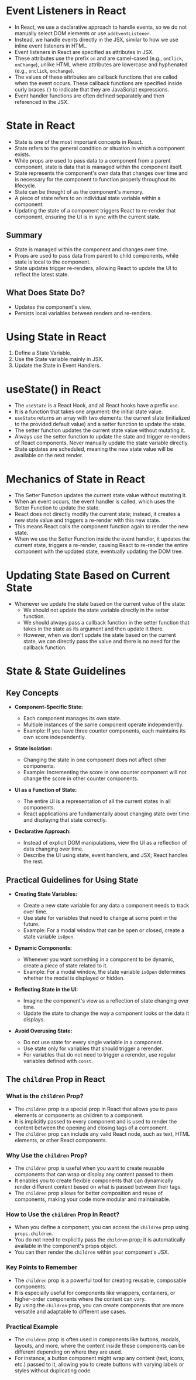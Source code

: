 # Event Listeners in React

- In React, we use a declarative approach to handle events, so we do not manually select DOM elements or use `addEventListener`.
- Instead, we handle events directly in the JSX, similar to how we use inline event listeners in HTML.
- Event listeners in React are specified as attributes in JSX.
- These attributes use the prefix `on` and are camel-cased (e.g., `onClick`, `onChange`), unlike HTML where attributes are lowercase and hyphenated (e.g., `onclick`, `onchange`).
- The values of these attributes are callback functions that are called when the event occurs. These callback functions are specified inside curly braces `{}` to indicate that they are JavaScript expressions.
- Event handler functions are often defined separately and then referenced in the JSX.

# State in React

- State is one of the most important concepts in React.
- State refers to the general condition or situation in which a component exists.
- While props are used to pass data to a component from a parent component, state is data that is managed within the component itself.
- State represents the component's own data that changes over time and is necessary for the component to function properly throughout its lifecycle.
- State can be thought of as the component's memory.
- A piece of state refers to an individual state variable within a component.
- Updating the state of a component triggers React to re-render that component, ensuring the UI is in sync with the current state.

## Summary

- State is managed within the component and changes over time.
- Props are used to pass data from parent to child components, while state is local to the component.
- State updates trigger re-renders, allowing React to update the UI to reflect the latest state.

## What Does State Do?

- Updates the component's view.
- Persists local variables between renders and re-renders.

# Using State in React

1. Define a State Variable.
2. Use the State variable mainly in JSX.
3. Update the State in Event Handlers.

# useState() in React

- The `useState` is a React Hook, and all React hooks have a prefix `use`.
- It is a function that takes one argument: the initial state value.
- `useState` returns an array with two elements: the current state (initialized to the provided default value) and a setter function to update the state.
- The setter function updates the current state value without mutating it.
- Always use the setter function to update the state and trigger re-renders of React components. Never manually update the state variable directly.
- State updates are scheduled, meaning the new state value will be available on the next render.

# Mechanics of State in React

- The Setter Function updates the current state value without mutating it.
- When an event occurs, the event handler is called, which uses the Setter Function to update the state.
- React does not directly modify the current state; instead, it creates a new state value and triggers a re-render with this new state.
- This means React calls the component function again to render the new state.
- When we use the Setter Function inside the event handler, it updates the current state, triggers a re-render, causing React to re-render the entire component with the updated state, eventually updating the DOM tree.

# Updating State Based on Current State

- Whenever we update the state based on the current value of the state:
  - We should not update the state variable directly in the setter function.
  - We should always pass a callback function in the setter function that takes in the state as its argument and then update it there.
  - However, when we don't update the state based on the current state, we can directly pass the value and there is no need for the callback function.

# State & State Guidelines

## Key Concepts

- **Component-Specific State:**

  - Each component manages its own state.
  - Multiple instances of the same component operate independently.
  - Example: If you have three counter components, each maintains its own score independently.

- **State Isolation:**

  - Changing the state in one component does not affect other components.
  - Example: Incrementing the score in one counter component will not change the score in other counter components.

- **UI as a Function of State:**

  - The entire UI is a representation of all the current states in all components.
  - React applications are fundamentally about changing state over time and displaying that state correctly.

- **Declarative Approach:**
  - Instead of explicit DOM manipulations, view the UI as a reflection of data changing over time.
  - Describe the UI using state, event handlers, and JSX; React handles the rest.

## Practical Guidelines for Using State

- **Creating State Variables:**

  - Create a new state variable for any data a component needs to track over time.
  - Use state for variables that need to change at some point in the future.
  - Example: For a modal window that can be open or closed, create a state variable `isOpen`.

- **Dynamic Components:**

  - Whenever you want something in a component to be dynamic, create a piece of state related to it.
  - Example: For a modal window, the state variable `isOpen` determines whether the modal is displayed or hidden.

- **Reflecting State in the UI:**

  - Imagine the component's view as a reflection of state changing over time.
  - Update the state to change the way a component looks or the data it displays.

- **Avoid Overusing State:**
  - Do not use state for every single variable in a component.
  - Use state only for variables that should trigger a rerender.
  - For variables that do not need to trigger a rerender, use regular variables defined with `const`.

## The `children` Prop in React

### What is the `children` Prop?

- The `children` prop is a special prop in React that allows you to pass elements or components as children to a component.
- It is implicitly passed to every component and is used to render the content between the opening and closing tags of a component.
- The `children` prop can include any valid React node, such as text, HTML elements, or other React components.

### Why Use the `children` Prop?

- The `children` prop is useful when you want to create reusable components that can wrap or display any content passed to them.
- It enables you to create flexible components that can dynamically render different content based on what is passed between their tags.
- The `children` prop allows for better composition and reuse of components, making your code more modular and maintainable.

### How to Use the `children` Prop in React?

- When you define a component, you can access the `children` prop using `props.children`.
- You do not need to explicitly pass the `children` prop; it is automatically available in the component's props object.
- You can then render the `children` within your component's JSX.

### Key Points to Remember

- The `children` prop is a powerful tool for creating reusable, composable components.
- It is especially useful for components like wrappers, containers, or higher-order components where the content can vary.
- By using the `children` prop, you can create components that are more versatile and adaptable to different use cases.

### Practical Example

- The `children` prop is often used in components like buttons, modals, layouts, and more, where the content inside these components can be different depending on where they are used.
- For instance, a button component might wrap any content (text, icons, etc.) passed to it, allowing you to create buttons with varying labels or styles without duplicating code.
